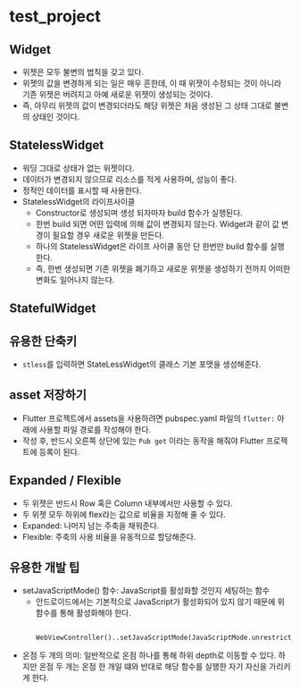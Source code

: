 # test_project

## Widget
- 위젯은 모두 불변의 법칙을 갖고 있다.
- 위젯의 값을 변경하게 되는 일은 매우 흔한데, 이 때 위젯이 수정되는 것이 아니라 기존 위젯은 버려지고 아예 새로운 위젯이 생성되는 것이다.
- 즉, 아무리 위젯의 값이 변경되더라도 해당 위젯은 처음 생성된 그 상태 그대로 불변의 상태인 것이다.

## StatelessWidget
- 워딩 그대로 상태가 없는 위젯이다.
- 데이터가 변경되지 않으므로 리소스를 적게 사용하며, 성능이 좋다.
- 정적인 데이터를 표시할 때 사용한다.
- StatelessWidget의 라이프사이클
  - Constructor로 생성되며 생성 되자마자 build 함수가 실행된다.
  - 한번 build 되면 어떤 입력에 의해 값이 변경되지 않는다. Widget과 같이 값 변경이 필요할 경우 새로운 위젯을 만든다.
  - 하나의 StatelessWidget은 라이프 사이클 동안 단 한번만 build 함수를 실행한다.
  - 즉, 한번 생성되면 기존 위젯을 폐기하고 새로운 위젯을 생성하기 전까지 어떠한 변화도 일어나지 않는다.

## StatefulWidget
  
## 유용한 단축키
- `stless`를 입력하면 StateLessWidget의 클래스 기본 포맷을 생성해준다.

## asset 저장하기
- Flutter 프로젝트에서 assets을 사용하려면 pubspec.yaml 파일의 `flutter:` 아래에 사용할 파일 경로를 작성해야 한다.
- 작성 후, 반드시 오른쪽 상단에 있는 `Pub get` 이라는 동작을 해줘야 Flutter 프로젝트에 등록이 된다.

## Expanded / Flexible
- 두 위젯은 반드시 Row 혹은 Column 내부에서만 사용할 수 있다.
- 두 위젯 모두 하위에 flex라는 값으로 비율을 지정해 줄 수 있다.
- Expanded: 나머지 남는 주축을 채워준다.
- Flexible: 주축의 사용 비율을 유동적으로 할당해준다. 

## 유용한 개발 팁
- setJavaScriptMode() 함수: JavaScript를 활성화할 것인지 세팅하는 함수
  - 안드로이드에서는 기본적으로 JavaScript가 활성화되어 있지 않기 때문에 위 함수를 통해 활성화해야 한다.
      ```flutter
        WebViewController()..setJavaScriptMode(JavaScriptMode.unrestricted)
      ```
- 온점 두 개의 의미: 일반적으로 온점 하나를 통해 하위 depth로 이동할 수 있다. 하지만 온점 두 개는 온점 한 개일 떄와 반대로 해당 함수를 실행한 자기 자신을 가리키게 한다.